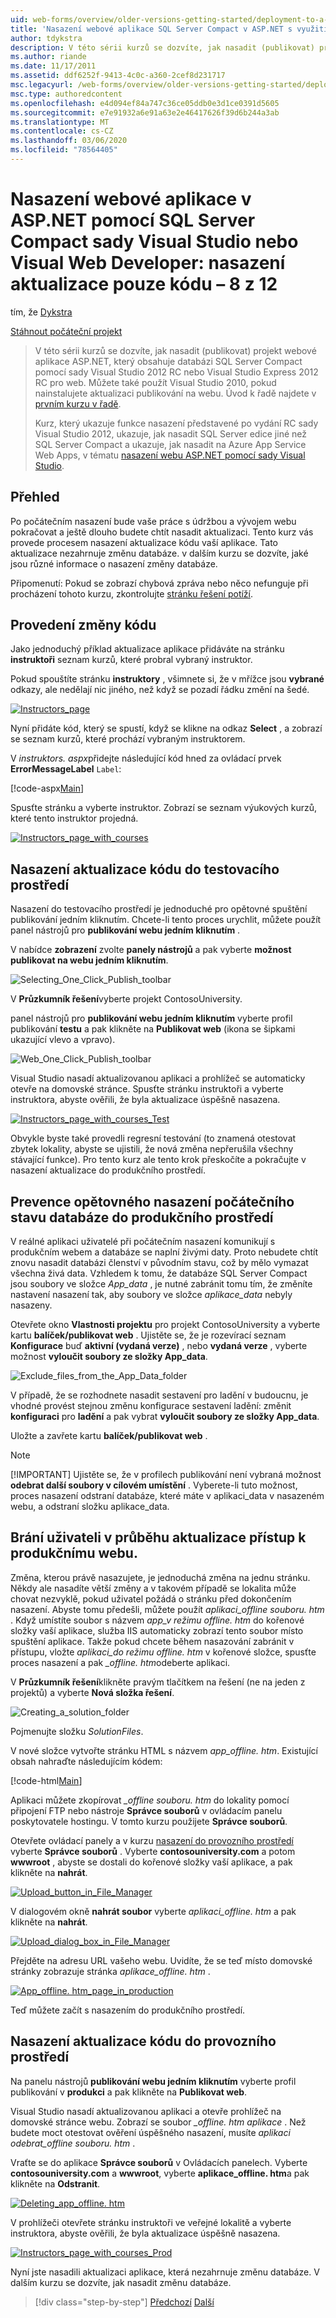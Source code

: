 ```yaml
---
uid: web-forms/overview/older-versions-getting-started/deployment-to-a-hosting-provider/deployment-to-a-hosting-provider-deploying-a-code-only-update-8-of-12
title: 'Nasazení webové aplikace SQL Server Compact v ASP.NET s využitím sady Visual Studio nebo Visual Web Developer: nasazení aktualizace pouze kódu – 8 z 12 | Microsoft Docs'
author: tdykstra
description: V této sérii kurzů se dozvíte, jak nasadit (publikovat) projekt webové aplikace ASP.NET, který obsahuje databázi SQL Server Compact pomocí sady Visual Stu...
ms.author: riande
ms.date: 11/17/2011
ms.assetid: ddf6252f-9413-4c0c-a360-2cef8d231717
msc.legacyurl: /web-forms/overview/older-versions-getting-started/deployment-to-a-hosting-provider/deployment-to-a-hosting-provider-deploying-a-code-only-update-8-of-12
msc.type: authoredcontent
ms.openlocfilehash: e4d094ef84a747c36ce05ddb0e3d1ce0391d5605
ms.sourcegitcommit: e7e91932a6e91a63e2e46417626f39d6b244a3ab
ms.translationtype: MT
ms.contentlocale: cs-CZ
ms.lasthandoff: 03/06/2020
ms.locfileid: "78564405"
---
```

# <a name="deploying-an-aspnet-web-application-with-sql-server-compact-using-visual-studio-or-visual-web-developer-deploying-a-code-only-update---8-of-12"></a>Nasazení webové aplikace v ASP.NET pomocí SQL Server Compact sady Visual Studio nebo Visual Web Developer: nasazení aktualizace pouze kódu – 8 z 12

tím, že [Dykstra](https://github.com/tdykstra)

[Stáhnout počáteční projekt](https://code.msdn.microsoft.com/Deploying-an-ASPNET-Web-4e31366b)

> V této sérii kurzů se dozvíte, jak nasadit (publikovat) projekt webové aplikace ASP.NET, který obsahuje databázi SQL Server Compact pomocí sady Visual Studio 2012 RC nebo Visual Studio Express 2012 RC pro web. Můžete také použít Visual Studio 2010, pokud nainstalujete aktualizaci publikování na webu. Úvod k řadě najdete v [prvním kurzu v řadě](deployment-to-a-hosting-provider-introduction-1-of-12.md).
> 
> Kurz, který ukazuje funkce nasazení představené po vydání RC sady Visual Studio 2012, ukazuje, jak nasadit SQL Server edice jiné než SQL Server Compact a ukazuje, jak nasadit na Azure App Service Web Apps, v tématu [nasazení webu ASP.NET pomocí sady Visual Studio](../../deployment/visual-studio-web-deployment/introduction.md).

## <a name="overview"></a>Přehled

Po počátečním nasazení bude vaše práce s údržbou a vývojem webu pokračovat a ještě dlouho budete chtít nasadit aktualizaci. Tento kurz vás provede procesem nasazení aktualizace kódu vaší aplikace. Tato aktualizace nezahrnuje změnu databáze. v dalším kurzu se dozvíte, jaké jsou různé informace o nasazení změny databáze.

Připomenutí: Pokud se zobrazí chybová zpráva nebo něco nefunguje při procházení tohoto kurzu, zkontrolujte [stránku řešení potíží](deployment-to-a-hosting-provider-creating-and-installing-deployment-packages-12-of-12.md).

## <a name="making-a-code-change"></a>Provedení změny kódu

Jako jednoduchý příklad aktualizace aplikace přidáváte na stránku **instruktoři** seznam kurzů, které probral vybraný instruktor.

Pokud spouštíte stránku **instruktory** , všimnete si, že v mřížce jsou **vybrané** odkazy, ale nedělají nic jiného, než když se pozadí řádku změní na šedé.

[![Instructors_page](deployment-to-a-hosting-provider-deploying-a-code-only-update-8-of-12/_static/image2.png)](deployment-to-a-hosting-provider-deploying-a-code-only-update-8-of-12/_static/image1.png)

Nyní přidáte kód, který se spustí, když se klikne na odkaz **Select** , a zobrazí se seznam kurzů, které prochází vybraným instruktorem.

V *instruktors. aspx*přidejte následující kód hned za ovládací prvek **ErrorMessageLabel** `Label`:

[!code-aspx[Main](deployment-to-a-hosting-provider-deploying-a-code-only-update-8-of-12/samples/sample1.aspx)]

Spusťte stránku a vyberte instruktor. Zobrazí se seznam výukových kurzů, které tento instruktor projedná.

[![Instructors_page_with_courses](deployment-to-a-hosting-provider-deploying-a-code-only-update-8-of-12/_static/image4.png)](deployment-to-a-hosting-provider-deploying-a-code-only-update-8-of-12/_static/image3.png)

## <a name="deploying-the-code-update-to-the-test-environment"></a>Nasazení aktualizace kódu do testovacího prostředí

Nasazení do testovacího prostředí je jednoduché pro opětovné spuštění publikování jedním kliknutím. Chcete-li tento proces urychlit, můžete použít panel nástrojů pro **publikování webu jedním kliknutím** .

V nabídce **zobrazení** zvolte **panely nástrojů** a pak vyberte **možnost publikovat na webu jedním kliknutím**.

![Selecting_One_Click_Publish_toolbar](deployment-to-a-hosting-provider-deploying-a-code-only-update-8-of-12/_static/image5.png)

V **Průzkumník řešení**vyberte projekt ContosoUniversity.

panel nástrojů pro **publikování webu jedním kliknutím** vyberte profil publikování **testu** a pak klikněte na **Publikovat web** (ikona se šipkami ukazující vlevo a vpravo).

![Web_One_Click_Publish_toolbar](deployment-to-a-hosting-provider-deploying-a-code-only-update-8-of-12/_static/image6.png)

Visual Studio nasadí aktualizovanou aplikaci a prohlížeč se automaticky otevře na domovské stránce. Spusťte stránku instruktoři a vyberte instruktora, abyste ověřili, že byla aktualizace úspěšně nasazena.

[![Instructors_page_with_courses_Test](deployment-to-a-hosting-provider-deploying-a-code-only-update-8-of-12/_static/image8.png)](deployment-to-a-hosting-provider-deploying-a-code-only-update-8-of-12/_static/image7.png)

Obvykle byste také provedli regresní testování (to znamená otestovat zbytek lokality, abyste se ujistili, že nová změna nepřerušila všechny stávající funkce). Pro tento kurz ale tento krok přeskočíte a pokračujte v nasazení aktualizace do produkčního prostředí.

## <a name="preventing-redeployment-of-the-initial-database-state-to-production"></a>Prevence opětovného nasazení počátečního stavu databáze do produkčního prostředí

V reálné aplikaci uživatelé při počátečním nasazení komunikují s produkčním webem a databáze se naplní živými daty. Proto nebudete chtít znovu nasadit databázi členství v původním stavu, což by mělo vymazat všechna živá data. Vzhledem k tomu, že databáze SQL Server Compact jsou soubory ve složce *App\_data* , je nutné zabránit tomu tím, že změníte nastavení nasazení tak, aby soubory ve složce *aplikace\_data* nebyly nasazeny.

Otevřete okno **Vlastnosti projektu** pro projekt ContosoUniversity a vyberte kartu **balíček/publikovat web** . Ujistěte se, že je rozevírací seznam **Konfigurace** buď **aktivní (vydaná verze)** , nebo **vydaná verze** , vyberte možnost **vyloučit soubory ze složky App\_data**.

![Exclude_files_from_the_App_Data_folder](deployment-to-a-hosting-provider-deploying-a-code-only-update-8-of-12/_static/image9.png)

V případě, že se rozhodnete nasadit sestavení pro ladění v budoucnu, je vhodné provést stejnou změnu konfigurace sestavení ladění: změnit **konfiguraci** pro **ladění** a pak vybrat **vyloučit soubory ze složky App\_data**.

Uložte a zavřete kartu **balíček/publikovat web** .

> [!NOTE] 
> 
> [!IMPORTANT]
> Ujistěte se, že v profilech publikování není vybraná možnost **odebrat další soubory v cílovém umístění** . Vyberete-li tuto možnost, proces nasazení odstraní databáze, které máte v aplikaci\_data v nasazeném webu, a odstraní složku aplikace\_data.

## <a name="preventing-user-access-to-the-production-site-during-update"></a>Brání uživateli v průběhu aktualizace přístup k produkčnímu webu.

Změna, kterou právě nasazujete, je jednoduchá změna na jednu stránku. Někdy ale nasadíte větší změny a v takovém případě se lokalita může chovat nezvyklě, pokud uživatel požádá o stránku před dokončením nasazení. Abyste tomu předešli, můžete použít *aplikaci\_offline souboru. htm* . Když umístíte soubor s názvem *app\_v režimu offline. htm* do kořenové složky vaší aplikace, služba IIS automaticky zobrazí tento soubor místo spuštění aplikace. Takže pokud chcete během nasazování zabránit v přístupu, vložte *aplikaci\_do režimu offline. htm* v kořenové složce, spusťte proces nasazení a pak *\_offline. htm*odeberte aplikaci.

V **Průzkumník řešení**klikněte pravým tlačítkem na řešení (ne na jeden z projektů) a vyberte **Nová složka řešení**.

![Creating_a_solution_folder](deployment-to-a-hosting-provider-deploying-a-code-only-update-8-of-12/_static/image10.png)

Pojmenujte složku *SolutionFiles*.

V nové složce vytvořte stránku HTML s názvem *app\_offline. htm*. Existující obsah nahraďte následujícím kódem:

[!code-html[Main](deployment-to-a-hosting-provider-deploying-a-code-only-update-8-of-12/samples/sample2.html)]

Aplikaci můžete zkopírovat *\_offline souboru. htm* do lokality pomocí připojení FTP nebo nástroje **Správce souborů** v ovládacím panelu poskytovatele hostingu. V tomto kurzu použijete **Správce souborů**.

Otevřete ovládací panely a v kurzu [nasazení do provozního prostředí](deployment-to-a-hosting-provider-deploying-to-the-production-environment-7-of-12.md) vyberte **Správce souborů** . Vyberte **contosouniversity.com** a potom **wwwroot** , abyste se dostali do kořenové složky vaší aplikace, a pak klikněte na **nahrát**.

[![Upload_button_in_File_Manager](deployment-to-a-hosting-provider-deploying-a-code-only-update-8-of-12/_static/image12.png)](deployment-to-a-hosting-provider-deploying-a-code-only-update-8-of-12/_static/image11.png)

V dialogovém okně **nahrát soubor** vyberte *aplikaci\_offline. htm* a pak klikněte na **nahrát**.

[![Upload_dialog_box_in_File_Manager](deployment-to-a-hosting-provider-deploying-a-code-only-update-8-of-12/_static/image14.png)](deployment-to-a-hosting-provider-deploying-a-code-only-update-8-of-12/_static/image13.png)

Přejděte na adresu URL vašeho webu. Uvidíte, že se teď místo domovské stránky zobrazuje stránka *aplikace\_offline. htm* .

[![App_offline. htm_page_in_production](deployment-to-a-hosting-provider-deploying-a-code-only-update-8-of-12/_static/image16.png)](deployment-to-a-hosting-provider-deploying-a-code-only-update-8-of-12/_static/image15.png)

Teď můžete začít s nasazením do produkčního prostředí.

## <a name="deploying-the-code-update-to-the-production-environment"></a>Nasazení aktualizace kódu do provozního prostředí

Na panelu nástrojů **publikování webu jedním kliknutím** vyberte profil publikování v **produkci** a pak klikněte na **Publikovat web**.

Visual Studio nasadí aktualizovanou aplikaci a otevře prohlížeč na domovské stránce webu. Zobrazí se soubor *\_offline. htm aplikace* . Než budete moct otestovat ověření úspěšného nasazení, musíte *aplikaci odebrat\_offline souboru. htm* .

Vraťte se do aplikace **Správce souborů** v Ovládacích panelech. Vyberte **contosouniversity.com** a **wwwroot**, vyberte **aplikace\_offline. htm**a pak klikněte na **Odstranit**.

[![Deleting_app_offline. htm](deployment-to-a-hosting-provider-deploying-a-code-only-update-8-of-12/_static/image18.png)](deployment-to-a-hosting-provider-deploying-a-code-only-update-8-of-12/_static/image17.png)

V prohlížeči otevřete stránku instruktoři ve veřejné lokalitě a vyberte instruktora, abyste ověřili, že byla aktualizace úspěšně nasazena.

[![Instructors_page_with_courses_Prod](deployment-to-a-hosting-provider-deploying-a-code-only-update-8-of-12/_static/image20.png)](deployment-to-a-hosting-provider-deploying-a-code-only-update-8-of-12/_static/image19.png)

Nyní jste nasadili aktualizaci aplikace, která nezahrnuje změnu databáze. V dalším kurzu se dozvíte, jak nasadit změnu databáze.

> [!div class="step-by-step"]
> [Předchozí](deployment-to-a-hosting-provider-deploying-to-the-production-environment-7-of-12.md)
> [Další](deployment-to-a-hosting-provider-deploying-a-database-update-9-of-12.md)
